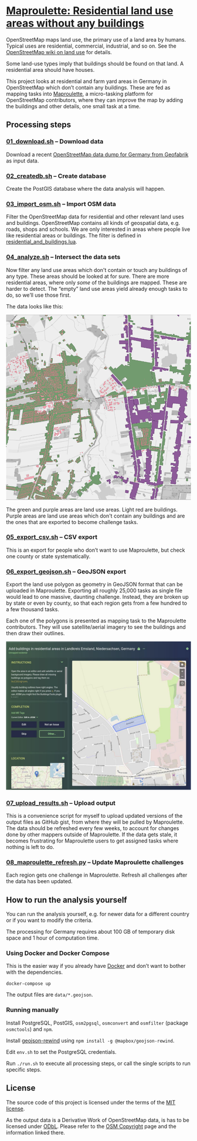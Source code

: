 # [Maproulette: Residential land use areas without any buildings](https://maproulette.org/browse/projects/41947)

OpenStreetMap maps land use, the primary use of a land area by humans.
Typical uses are residential, commercial, industrial, and so on. See the
[OpenStreetMap wiki on land use](https://wiki.openstreetmap.org/wiki/Key:landuse)
for details.

Some land-use types imply that buildings should be found on that land. A
residential area should have houses.

This project looks at residential and farm yard areas in Germany in
OpenStreetMap which don’t contain any buildings. These are fed as mapping tasks
into [Maproulette](https://maproulette.org/browse/projects/41947), a
micro-tasking platform for OpenStreetMap contributors, where they can improve
the map by adding the buildings and other details, one small task at a time.


## Processing steps

### [01_download.sh](01_download.sh) – Download data

Download a recent
[OpenStreetMap data dump for Germany from Geofabrik](https://download.geofabrik.de/europe/germany.html)
as input data.

### [02_createdb.sh](02_createdb.sh) – Create database

Create the PostGIS database where the data analysis will happen.

### [03_import_osm.sh](03_import_osm.sh) – Import OSM data

Filter the OpenStreetMap data for residential and other relevant land uses and
buildings. OpenStreetMap contains all kinds of geospatial data, e.g. roads,
shops and schools. We are only interested in areas where people live like
residential areas or buildings. The filter is defined in
[residential_and_buildings.lua](residential_and_buildings.lua).

### [04_analyze.sh](04_analyze.sh) – Intersect the data sets

Now filter any land use areas which don't contain or touch any buildings of any
type. These areas should be looked at for sure. There are more residential
areas, where only _some_ of the buildings are mapped. These are harder to
detect. The “empty” land use areas yield already enough tasks to do, so we’ll
use those first.

The data looks like this:

![Map of land use ares and buildings](doc/landuse_buildings.png)

The green and purple areas are land use areas. Light red are buildings. Purple
areas are land use areas which don't contain any buildings and are the ones
that are exported to become challenge tasks.

### [05_export_csv.sh](05_export_csv.sh) – CSV export

This is an export for people who don’t want to use Maproulette, but check one
county or state systematically.

### [06_export_geojson.sh](06_export_geojson.sh) – GeoJSON export

Export the land use polygon as geometry in GeoJSON format that can be uploaded
in Maproulette. Exporting all roughly 25,000 tasks as single file would lead to
one massive, daunting challenge. Instead, they are broken up by state or even
by county, so that each region gets from a few hundred to a few thousand tasks.

Each one of the polygons is presented as mapping task to the Maproulette
contributors. They will use satellite/aerial imagery to see the buildings and
then draw their outlines.

![Maproulette screenshot](doc/maproulette.jpg)

### [07_upload_results.sh](07_upload_results.sh) – Upload output

This is a convenience script for myself to upload updated versions of the
output files as GitHub gist, from where they will be pulled by Maproulette. The
data should be refreshed every few weeks, to account for changes done by other
mappers outside of Maproulette. If the data gets stale, it becomes frustrating
for Maproulette users to get assigned tasks where nothing is left to do.

### [08_maproulette_refresh.py](08_maproulette_refresh.py) – Update Maproulette challenges

Each region gets one challenge in Maproulette. Refresh all challenges after the
data has been updated.


## How to run the analysis yourself

You can run the analysis yourself, e.g. for newer data for a different country
or if you want to modify the criteria.

The processing for Germany requires about 100 GB of temporary disk space and 1
hour of computation time.

### Using Docker and Docker Compose

This is the easier way if you already have [Docker](https://www.docker.com/)
and don’t want to bother with the dependencies.

```
docker-compose up
```

The output files are `data/*.geojson`.

### Running manually

Install PostgreSQL, PostGIS, `osm2pgsql`, `osmconvert` and `osmfilter` (package
`osmctools`) and `npm`.

Install [geojson-rewind](https://github.com/mapbox/geojson-rewind)
using `npm install -g @mapbox/geojson-rewind`.

Edit `env.sh` to set the PostgreSQL credentials.

Run `./run.sh` to execute all processing steps, or call the single scripts to
run specific steps.


## License

The source code of this project is licensed under the terms of the
[MIT license](LICENSE).

As the output data is a Derivative Work of OpenStreetMap data, is has to be
licensed under [ODbL](https://opendatacommons.org/licenses/odbl/). Please refer
to the [OSM Copyright](https://www.openstreetmap.org/copyright/) page and the
information linked there.
